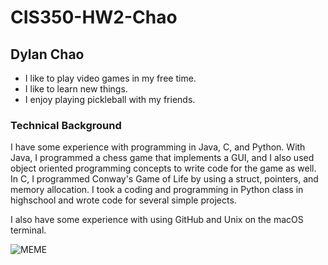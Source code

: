 # CIS350-HW2-Chao

## Dylan Chao

* I like to play video games in my free time. 
* I like to learn new things.
* I enjoy playing pickleball with my friends.

### Technical Background

I have some experience with programming in Java, C, and Python. With Java, I programmed a chess game that implements a GUI, and I also used object oriented programming concepts to write code for the game as well. In C, I programmed Conway's Game of Life by using a struct, pointers, and memory allocation. I took a coding and programming in Python class in highschool and wrote code for several simple projects.

I also have some experience with using GitHub and Unix on the macOS terminal.

![MEME](https://i.redd.it/5q5l221ay8k41.jpg)
